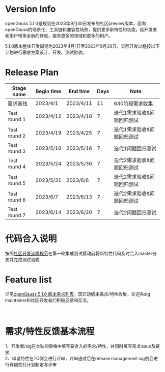 # Version Info
openGauss 5.1.0是规划在2023年9月30日发布的社区preview版本，面向openGauss的场景化、工具链和兼容性场景，提供更多新特性和功能，给开发者和用户带来全新的体验，服务更多的领域和更多的用户。<br>

5.1.0版本整体开发周期为2023年4月1日至2023年9月30日，实际开发过程按以下计划进行需求方案设计、开发、测试验收。<br>

# Release Plan


|Stage  name             | Begin time  | End time   | Days | Note                                      |
| ---------------------- | ----------- | ---------- | ---- | ----------------------------------------------------------|
| 需求基线       | 2023/4/1     | 2023/4/11    | 11   | 630阶段需求收集   |
| Test round 1  | 2023/4/12    | 2023/4/18    | 7    |迭代1需求验收&问题回归测试                       |
| Test round 2  | 2023/4/19    | 2023/4/25    | 7    |迭代1需求验收&问题回归测试                       |
| Test round 3  | 2023/5/10    | 2023/5/16    | 7    |迭代1问题回归测试                               |
| Test round 4  | 2023/5/24    | 2023/5/30    | 7    |迭代2需求验收&问题回归测试                       |
| Test round 5  | 2023/5/31    | 2023/6/6     | 7    |迭代2需求验收&问题回归测试                       |
| Test round 6  | 2023/6/7     | 2023/6/13    | 7    |迭代2需求验收&问题回归测试                       |
| Test round 7  | 2023/6/14    | 2023/6/20    | 7    |迭代2问题回归测试                               |




# 代码合入说明

按照[社区开发流程规范](https://gitee.com/opengauss/release-management/blob/master/openGauss%E7%A4%BE%E5%8C%BA%E5%8C%96%E5%BC%80%E5%8F%91%E6%B5%81%E7%A8%8B%E8%A7%84%E8%8C%83.md)在第一轮集成测试启动前将新特性代码及时合入master分支并完成测试验收


# Feature list
详见[openGauss 5.1.0 版本需求列表](https://e.gitee.com/opengaussorg/projects/492431/requirements/kanban/states)，现启动版本需求/特性收集，欢迎各sig maintainer和社区开发者们积极反馈和交流。<br>

<br>

# 需求/特性反馈基本流程 <br />
1、开发者/sig在本贴的表格中填写要合入的需求/特性，并同时填写需求issue及链接     <br>
2、申请特性在TC例会进行评审，评审通过后在release management sig例会进行详细交付计划制定与评审
<br><br>